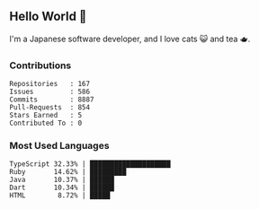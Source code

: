 ## Hello World 👋

I'm a Japanese software developer, and I love cats 😺 and tea 🫖.

### Contributions

    Repositories   : 167
    Issues         : 586
    Commits        : 8887
    Pull-Requests  : 854
    Stars Earned   : 5
    Contributed To : 0

### Most Used Languages

    TypeScript 32.33% | ████████████████████
    Ruby       14.62% | █████████
    Java       10.37% | ██████
    Dart       10.34% | ██████
    HTML        8.72% | █████
